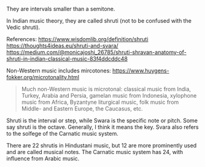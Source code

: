 They are intervals smaller than a semitone.

In Indian music theory, they are called shruti (not to be confused with the Vedic shruti).

References: https://www.wisdomlib.org/definition/shruti
https://thoughts4ideas.eu/shruti-and-svara/
https://medium.com/@monicajoshi_26785/shruti-shravan-anatomy-of-shruti-in-indian-classical-music-83f4ddcddc48

Non-Western music includes mircotones: https://www.huygens-fokker.org/microtonality.html
> Much non-Western music is microtonal: classical music from India, Turkey, Arabia and Persia, gamelan music from Indonesia, xylophone music from Africa, Byzantyne liturgical music, folk music from Middle- and Eastern Europe, the Caucasus, etc.

Shruti is the interval or step, while Swara is the specific note or pitch.
Some say shruti is the octave. Generally, I think it means the key.
Svara also refers to the solfege of the Carnatic music system.

There are 22 shrutis in Hindustani music, but 12 are more prominently used and are called musical notes.
The Carnatic music system has 24, with influence from Arabic music.